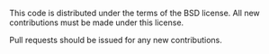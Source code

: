 This code is distributed under the terms of the BSD license. All new
contributions must be made under this license.

Pull requests should be issued for any new contributions.
